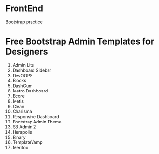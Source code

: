 # FrontEnd
Bootstrap practice

# Free Bootstrap Admin Templates for Designers

1. Admin Lite
2. Dashboard Sidebar
3. DevOOPS
4. Blocks
5. DashGum
6. Metro Dashboard
7. Bcore
8. Metis
9. Clean
10. Charisma
11. Responsive Dashboard
12. Bootstrap Admin Theme
13. SB Admin 2
14. Herapolis
15. Binary
16. TemplateVamp
17. Meritoo